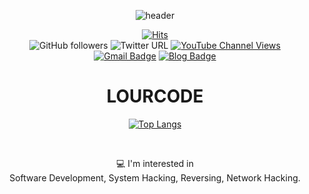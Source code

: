 <div align = "center">
  
![header](https://capsule-render.vercel.app/api?type=waving&color=gradient&height=300&section=header&text=Pwn!&fontSize=90&animation=scaleIn)

[![Hits](https://hits.seeyoufarm.com/api/count/incr/badge.svg?url=https%3A%2F%2Fgithub.com%2FLOURC0D3%2FLOURC0D3&count_bg=%23109AE1&title_bg=%235E5555&icon=python.svg&icon_color=%23FFFFFF&title=LOURCODE&edge_flat=false)](https://hits.seeyoufarm.com)
<br>
![GitHub followers](https://img.shields.io/github/followers/lourc0d3?label=LOURCODE&logoColor=blue&style=social)
![Twitter URL](https://img.shields.io/twitter/url?label=LOURCODE&style=social&url=https%3A%2F%2Ftwitter.com%2Flourcode)
[![YouTube Channel Views](https://img.shields.io/youtube/channel/views/UCBnTLVslklwQ3RcIC9xwtYQ?label=LOURCODE&style=social)](https://www.youtube.com/channel/UCBnTLVslklwQ3RcIC9xwtYQ)
<br>
[![Gmail Badge](https://img.shields.io/badge/Gmail-d14836?style=plastic-square&logo=Gmail&logoColor=white&link=mailto:lourcode@gmail.com)](mailto:lourcode@gmail.com)
[![Blog Badge](http://img.shields.io/badge/-gitBlog-blue?style=plastic-square&logo=Github&link=https://lourc0d3.github.io/)](https://lourc0d3.github.io/)

  
# LOURCODE
[![Top Langs](https://github-readme-stats.vercel.app/api/top-langs/?username=lourc0d3&layout=compact)](https://github.com/anuraghazra/github-readme-stats)

<br>
  
 💻 I'm interested in <br>
 Software Development, System Hacking, Reversing, Network Hacking.
